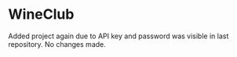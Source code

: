 # WineClub

Added project again due to API key and password was visible in last repository. No changes made.
